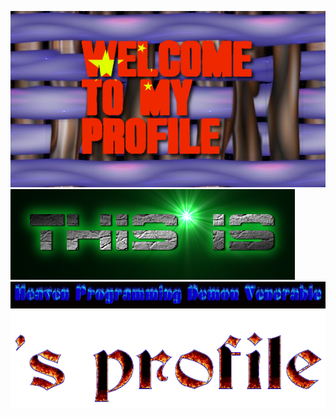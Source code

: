 ![skibidi](flamingtext_com-102934773.png)
![sigma](cooltext472600757499093.png)
![rizz](coollogo_com-28604134.gif)
![mog](coollogo_com-22763291.gif)

